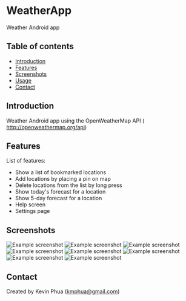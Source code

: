 # WeatherApp
Weather Android app

## Table of contents
* [Introduction](#introduction)
* [Features](#features)
* [Screenshots](#screenshots)
* [Usage](#usage)
* [Contact](#contact)

## Introduction
Weather Android app using the OpenWeatherMap API (​http://openweathermap.org/api)

## Features
List of features:
* Show a list of bookmarked locations
* Add locations by placing a pin on map
* Delete locations from the list by long press
* Show today's forecast for a location
* Show 5-day forecast for a location
* Help screen
* Settings page

## Screenshots
![Example screenshot](./img/home_page.png)
![Example screenshot](./img/add_location_1.png)
![Example screenshot](./img/add_location_2.png)
![Example screenshot](./img/delete_location.png)
![Example screenshot](./img/weather_detail_portrait.png)
![Example screenshot](./img/weather_detail_landscape.png)
![Example screenshot](./img/settings_page.png)
![Example screenshot](./img/help_page.png)

## Contact
Created by Kevin Phua (kmphua@gmail.com)